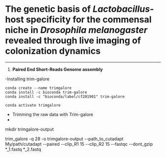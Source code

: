 # **The genetic basis of *Lactobacillus*-host specificity for the commensal niche in *Drosophila melanogaster* revealed through live imaging of colonization dynamics**

----------------------------------------------------------------------------------------------------------------------------------------------------------------------------

1. **Paired End Short-Reads Genome assembly**

-Installing trim-galore 

```
conda create --name trimgalore
conda install -c bioconda trim-galore
conda install -c "bioconda/label/cf201901" trim-galore

conda activate trimgalore 
```


- Trimming the raw data with Trim-galore
- 
mkdir trimgalore-output 

trim_galore -q 28  -o trimgalore-output --path_to_cutadapt My/path/cutadapt --paired --clip_R1 15 --clip_R2 15 --fastqc --dont_gzip *_1.fastq *_2.fastq













